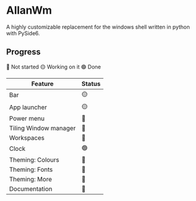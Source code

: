 # AllanWm
A highly customizable replacement for the windows shell written in python with PySide6.

## Progress

🔴 Not started
🟡 Working on it
🟢 Done

| Feature | Status |
| ----------- | ----------- |
| Bar | 🟡 |
| App launcher | 🟡 |
| Power menu | 🔴 |
| Tiling Window manager | 🔴 |
| Workspaces | 🔴 |
| Clock | 🟢 |
| Theming: Colours | 🔴 |
| Theming: Fonts | 🔴 |
| Theming: More | 🔴 |
| Documentation | 🔴 |
